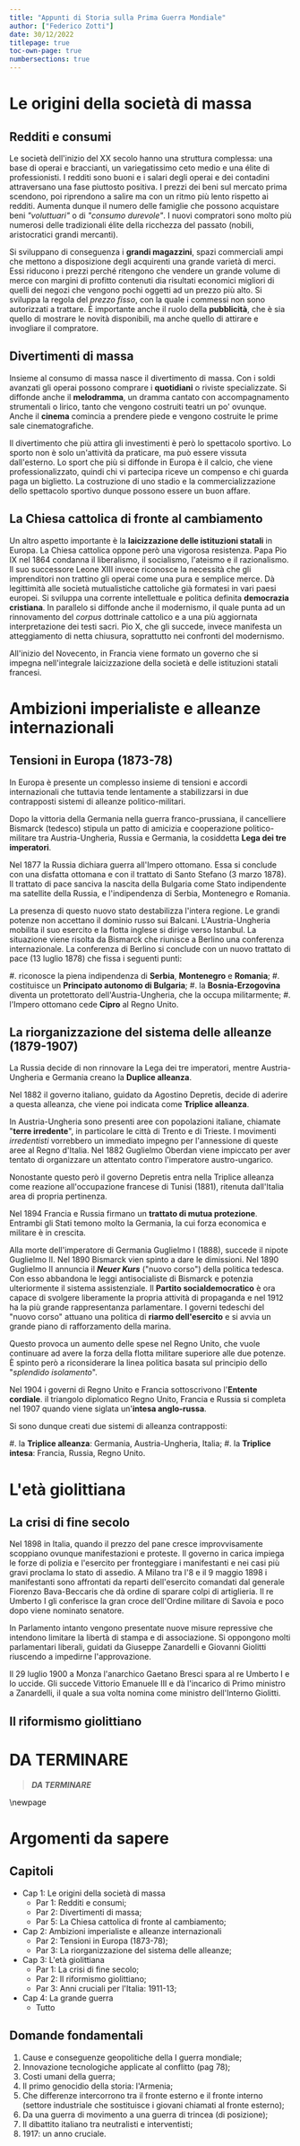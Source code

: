```yaml
---
title: "Appunti di Storia sulla Prima Guerra Mondiale"
author: ["Federico Zotti"]
date: 30/12/2022
titlepage: true
toc-own-page: true
numbersections: true
---
```




# Le origini della società di massa

## Redditi e consumi

Le società dell'inizio del XX secolo hanno una struttura complessa: una base di operai e braccianti, un variegatissimo ceto medio e una élite di professionisti.
I redditi sono buoni e i salari degli operai e dei contadini attraversano una fase piuttosto positiva.
I prezzi dei beni sul mercato prima scendono, poi riprendono a salire ma con un ritmo più lento rispetto ai redditi.
Aumenta dunque il numero delle famiglie che possono acquistare beni _"voluttuari"_ o di _"consumo durevole"_.
I nuovi compratori sono molto più numerosi delle tradizionali élite della ricchezza del passato (nobili, aristocratici grandi mercanti).

Si sviluppano di conseguenza i **grandi magazzini**, spazi commerciali ampi che mettono a disposizione degli acquirenti una grande varietà di merci.
Essi riducono i prezzi perché ritengono che vendere un grande volume di merce con margini di profitto contenuti dia risultati economici migliori di quelli dei negozi che vengono pochi oggetti ad un prezzo più alto.
Si sviluppa la regola del _prezzo fisso_, con la quale i commessi non sono autorizzati a trattare.
È importante anche il ruolo della **pubblicità**, che è sia quello di mostrare le novità disponibili, ma anche quello di attirare e invogliare il compratore.

## Divertimenti di massa

Insieme al consumo di massa nasce il divertimento di massa.
Con i soldi avanzati gli operai possono comprare i **quotidiani** o riviste specializzate.
Si diffonde anche il **melodramma**, un dramma cantato con accompagnamento strumentali o lirico, tanto che vengono costruiti teatri un po' ovunque.
Anche il **cinema** comincia a prendere piede e vengono costruite le prime sale cinematografiche.

Il divertimento che più attira gli investimenti è però lo spettacolo sportivo.
Lo sporto non è solo un'attività da praticare, ma può essere vissuta dall'esterno.
Lo sport che più si diffonde in Europa è il calcio, che viene professionalizzato, quindi chi vi partecipa riceve un compenso e chi guarda paga un biglietto.
La costruzione di uno stadio e la commercializzazione dello spettacolo sportivo dunque possono essere un buon affare.

## La Chiesa cattolica di fronte al cambiamento

Un altro aspetto importante è la **laicizzazione delle istituzioni statali** in Europa.
La Chiesa cattolica oppone però una vigorosa resistenza.
Papa Pio IX nel 1864 condanna il liberalismo, il socialismo, l'ateismo e il razionalismo.
Il suo successore Leone XIII invece riconosce la necessità che gli imprenditori non trattino gli operai come una pura e semplice merce.
Dà legittimità alle società mutualistiche cattoliche già formatesi in vari paesi europei.
Si sviluppa una corrente intellettuale e politica definita **democrazia cristiana**.
In parallelo si diffonde anche il modernismo, il quale punta ad un rinnovamento del _corpus_ dottrinale cattolico e a una più aggiornata interpretazione dei testi sacri.
Pio X, che gli succede, invece manifesta un atteggiamento di netta chiusura, soprattutto nei confronti del modernismo.

All'inizio del Novecento, in Francia viene formato un governo che si impegna nell'integrale laicizzazione della società e delle istituzioni statali francesi.

# Ambizioni imperialiste e alleanze internazionali

## Tensioni in Europa (1873-78)

In Europa è presente un complesso insieme di tensioni e accordi internazionali che tuttavia tende lentamente a stabilizzarsi in due contrapposti sistemi di alleanze politico-militari.

Dopo la vittoria della Germania nella guerra franco-prussiana, il cancelliere Bismarck (tedesco) stipula un patto di amicizia e cooperazione politico-militare tra Austria-Ungheria, Russia e Germania, la cosiddetta **Lega dei tre imperatori**.

Nel 1877 la Russia dichiara guerra all'Impero ottomano.
Essa si conclude con una disfatta ottomana e con il trattato di Santo Stefano (3 marzo 1878).
Il trattato di pace sanciva la nascita della Bulgaria come Stato indipendente ma satellite della Russia, e l'indipendenza di Serbia, Montenegro e Romania.

La presenza di questo nuovo stato destabilizza l'intera regione.
Le grandi potenze non accettano il dominio russo sui Balcani.
L'Austria-Ungheria mobilita il suo esercito e la flotta inglese si dirige verso Istanbul.
La situazione viene risolta da Bismarck che riunisce a Berlino una conferenza internazionale.
La conferenza di Berlino si conclude con un nuovo trattato di pace (13 luglio 1878) che fissa i seguenti punti:

#. riconosce la piena indipendenza di **Serbia**, **Montenegro** e **Romania**;
#. costituisce un **Principato autonomo di Bulgaria**;
#. la **Bosnia-Erzogovina** diventa un protettorato dell'Austria-Ungheria, che la occupa militarmente;
#. l'Impero ottomano cede **Cipro** al Regno Unito.

## La riorganizzazione del sistema delle alleanze (1879-1907)

La Russia decide di non rinnovare la Lega dei tre imperatori, mentre Austria-Ungheria e Germania creano la **Duplice alleanza**.

Nel 1882 il governo italiano, guidato da Agostino Depretis, decide di aderire a questa alleanza, che viene poi indicata come **Triplice alleanza**.

In Austria-Ungheria sono presenti aree con popolazioni italiane, chiamate "**terre irredente**", in particolare le città di Trento e di Trieste.
I movimenti _irredentisti_ vorrebbero un immediato impegno per l'annessione di queste aree al Regno d'Italia.
Nel 1882 Guglielmo Oberdan viene impiccato per aver tentato di organizzare un attentato contro l'imperatore austro-ungarico.

Nonostante questo però il governo Depretis entra nella Triplice alleanza come reazione all'occupazione francese di Tunisi (1881), ritenuta dall'Italia area di propria pertinenza.

Nel 1894 Francia e Russia firmano un **trattato di mutua protezione**.
Entrambi gli Stati temono molto la Germania, la cui forza economica e militare è in crescita.

Alla morte dell'imperatore di Germania Guglielmo I (1888), succede il nipote Guglielmo II.
Nel 1890 Bismarck vien spinto a dare le dimissioni.
Nel 1890 Guglielmo II annuncia il **_Neuer Kurs_** ("nuovo corso") della politica tedesca.
Con esso abbandona le leggi antisocialiste di Bismarck e potenzia ulteriormente il sistema assistenziale.
Il **Partito socialdemocratico** è ora capace di svolgere liberamente la propria attività di propaganda e nel 1912 ha la più grande rappresentanza parlamentare.
I governi tedeschi del "nuovo corso" attuano una politica di **riarmo dell'esercito** e si avvia un grande piano di rafforzamento della marina.

Questo provoca un aumento delle spese nel Regno Unito, che vuole continuare ad avere la forza della flotta militare superiore alle due potenze.
È spinto però a riconsiderare la linea politica basata sul principio dello "_splendido isolamento_".

Nel 1904 i governi di Regno Unito e Francia sottoscrivono l'**Entente cordiale**.
il triangolo diplomatico Regno Unito, Francia e Russia si completa nel 1907 quando viene siglata un'**intesa anglo-russa**.

Si sono dunque creati due sistemi di alleanza contrapposti:

#. la **Triplice alleanza**: Germania, Austria-Ungheria, Italia;
#. la **Triplice intesa**: Francia, Russia, Regno Unito.

# L'età giolittiana

## La crisi di fine secolo

Nel 1898 in Italia, quando il prezzo del pane cresce improvvisamente scoppiano ovunque manifestazioni e proteste.
Il governo in carica impiega le forze di polizia e l'esercito per fronteggiare i manifestanti e nei casi più gravi proclama lo stato di assedio.
A Milano tra l'8 e il 9 maggio 1898 i manifestanti sono affrontati da reparti dell'esercito comandati dal generale Fiorenzo Bava-Beccaris che dà ordine di sparare colpi di artiglieria.
Il re Umberto I gli conferisce la gran croce dell'Ordine militare di Savoia e poco dopo viene nominato senatore.

In Parlamento intanto vengono presentate nuove misure repressive che intendono limitare la libertà di stampa e di associazione.
Si oppongono molti parlamentari liberali, guidati da Giuseppe Zanardelli e Giovanni Giolitti riuscendo a impedirne l'approvazione.

Il 29 luglio 1900 a Monza l'anarchico Gaetano Bresci spara al re Umberto I e lo uccide.
Gli succede Vittorio Emanuele III e dà l'incarico di Primo ministro a Zanardelli, il quale a sua volta nomina come ministro dell'Interno Giolitti.

## Il riformismo giolittiano






























# DA TERMINARE

> **_DA TERMINARE_**

\newpage

# Argomenti da sapere

## Capitoli

- Cap 1: Le origini della società di massa
  * Par 1: Redditi e consumi;
  * Par 2: Divertimenti di massa;
  * Par 5: La Chiesa cattolica di fronte al cambiamento;
- Cap 2: Ambizioni imperialiste e alleanze internazionali
  * Par 2: Tensioni in Europa (1873-78);
  * Par 3: La riorganizzazione del sistema delle alleanze;
- Cap 3: L'età giolittiana
  * Par 1: La crisi di fine secolo;
  * Par 2: Il riformismo giolittiano;
  * Par 3: Anni cruciali per l'Italia: 1911-13;
- Cap 4: La grande guerra
  * Tutto

## Domande fondamentali

1. Cause e conseguenze geopolitiche della I guerra mondiale;
2. Innovazione tecnologiche applicate al conflitto (pag 78);
3. Costi umani della guerra;
4. Il primo genocidio della storia: l'Armenia;
5. Che differenze intercorrono tra il fronte esterno e il fronte interno (settore industriale che sostituisce i giovani chiamati al fronte esterno);
6. Da una guerra di movimento a una guerra di trincea (di posizione);
7. Il dibattito italiano tra neutralisti e interventisti;
8. 1917: un anno cruciale.